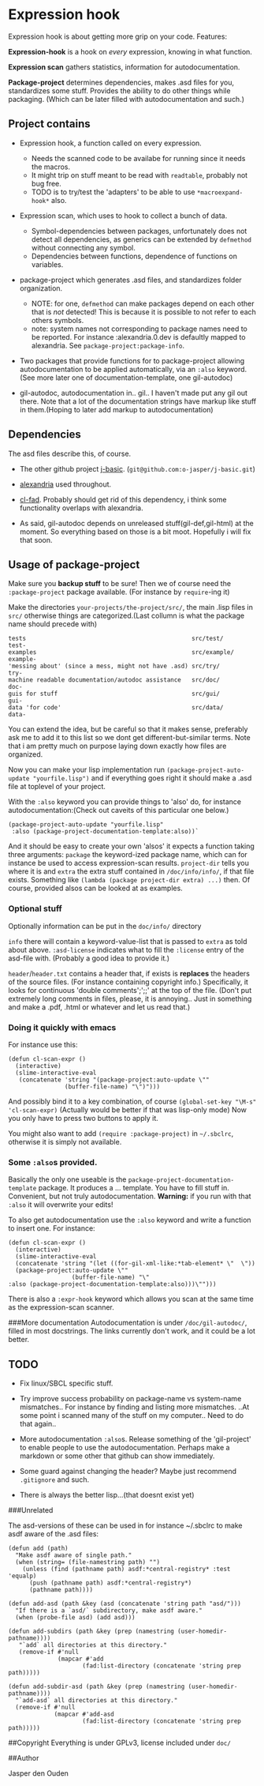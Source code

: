 # Expression hook

Expression hook is about getting more grip on your code. Features:

**Expression-hook** is a hook on *every* expression, knowing in what function.

**Expression scan** gathers statistics, information for autodocumentation.

**Package-project** determines dependencies, makes .asd files for you, 
standardizes some stuff. Provides the ability to do other things while 
packaging. (Which can be later filled with autodocumentation and such.)

## Project contains

* Expression hook, a function called on every expression.
  * Needs the scanned code to be availabe for running since it needs the 
    macros.
  * It might trip on stuff meant to be read with `readtable`, probably not bug
    free.
  * TODO is to try/test the 'adapters' to be able to use `*macroexpand-hook*` 
    also.

* Expression scan, which uses to hook to collect a bunch of data.
  * Symbol-dependencies between packages, unfortunately does not detect all 
    dependencies,
    as generics can be extended by `defmethod` without connecting any symbol.
  * Dependencies between functions, dependence of functions on variables.

* package-project which generates .asd files, and standardizes folder
   organization.
  * NOTE: for one, `defmethod` can make packages depend on each other that is
    *not* detected! This is because it is possible to not refer to each
     others symbols.
  * note: system names not corresponding to package names need to be 
    reported. For instance :alexandria.0.dev is defaultly mapped to 
    alexandria. See `package-project:package-info`.

* Two packages that provide functions for to package-project allowing
  autodocumentation to be applied automatically, via an `:also` keyword.
  (See more later one of documentation-template, one gil-autodoc)

* gil-autodoc, autodocumentation in.. gil.. I haven't made put any gil out 
  there. Note that a lot of the documentation strings have markup like stuff 
  in them.(Hoping to later add markup to autodocumentation)

## Dependencies

The asd files describe this, of course.

* The other github project [j-basic](https://github.com/o-jasper/j-basic). 
  (`git@github.com:o-jasper/j-basic.git`)

* [alexandria](http://common-lisp.net/project/alexandria/) used throughout. 
* [cl-fad](http://weitz.de/cl-fad/). Probably should get rid of this 
  dependency, i think some functionality overlaps with alexandria.
* As said, gil-autodoc depends on unreleased stuff(gil-def,gil-html) at the 
  moment. So everything based on those is a bit moot. Hopefully i will fix 
  that soon.

## Usage of package-project

Make sure you **backup stuff** to be sure! Then we of course need the 
`:package-project` package available. (For instance by `require`-ing it)

Make the directories `your-projects/the-project/src/`, the main .lisp files in
`src/` otherwise things are categorized.(Last collumn is what the package name
should precede with)

    tests                                               src/test/        test-
    examples                                            src/example/     example-
    'messing about' (since a mess, might not have .asd) src/try/         try-
    machine readable documentation/autodoc assistance   src/doc/         doc-
    guis for stuff                                      src/gui/         gui-
    data 'for code'                                     src/data/        data-

You can extend the idea, but be careful so that it makes sense, preferably 
ask me to add it to this list so we dont get different-but-similar terms.
 Note that i am pretty much on purpose laying down exactly how files are 
organized.

Now you can make your lisp implementation run
 `(package-project-auto-update "yourfile.lisp")` and if 
everything goes right it should make a .asd file at toplevel of your project.

With the `:also` keyword you can provide things to 'also' do, for instance
 autodocumentation:(Check out caveits of this particular one below.)

    (package-project-auto-update "yourfile.lisp"
     :also (package-project-documentation-template:also))`

And it should be easy to create your own 'alsos' it expects a function taking
three arguments: `package` the keyword-ized package name, which can for 
instance be used to access expression-scan results.
`project-dir` tells you where it is and
`extra` the extra stuff contained in `/doc/info/info/`, if that file exists.
Something like `(lambda (package project-dir extra) ...)` then. Of course,
provided alsos can be looked at as examples.

### Optional stuff
Optionally information can be put in the `doc/info/` directory

`info` there will contain a keyword-value-list that is passed to `extra` as 
told about above. `:asd-license` indicates what to fill the
 `:license` entry of the asd-file with. (Probably a good idea to provide it.)

`header`/`header.txt` contains a header that, if exists is **replaces** the
headers of the source files. (For instance containing copyright info.) 
Specifically, it looks for continuous 'double comments';';;' at the top of
 the file. (Don't put extremely long comments in files, please, it is
 annoying.. Just in something and make a .pdf, .html or whatever and let us
read that.)

### Doing it quickly with emacs

For instance use this:

    (defun cl-scan-expr ()
      (interactive)
      (slime-interactive-eval
       (concatenate 'string "(package-project:auto-update \"" 
                    (buffer-file-name) "\")")))

And possibly bind it to a key combination, of course `(global-set-key "\M-s" 
'cl-scan-expr)` (Actually would be better if that was lisp-only mode) Now you
only have to press two buttons to apply it.

You might also want to add `(require :package-project)` in `~/.sbclrc`, 
otherwise it is simply not available.

### Some `:also`s provided.

Basically the only one useable is the `package-project-documentation-template`
package. It produces a ... template. You have to fill stuff in. Convenient, 
but not truly autodocumentation. **Warning:** if you run with that `:also`
it will overwrite your edits!

To also get autodocumentation use the `:also` keyword and write a function to 
insert one. For instance:

    (defun cl-scan-expr ()
      (interactive)
      (slime-interactive-eval
      (concatenate 'string "(let ((for-gil-xml-like:*tab-element* \"  \"))
      (package-project:auto-update \""
                      (buffer-file-name) "\" 
    :also (package-project-documentation-template:also)))\"")))

There is also a `:expr-hook` keyword which allows you scan at the same time as
the expression-scan scanner.

###More documentation
Autodocumentation is under `/doc/gil-autodoc/`, filled in most docstrings. The
links currently don't work, and it could be a lot better.

## TODO

* Fix linux/SBCL specific stuff.

* Try improve success probability on package-name vs system-name mismatches..
  For instance by finding and listing more mismatches.
  ..At some point i scanned many of the stuff on my computer.. Need to do that
  again..

* More autodocumentation `:also`s. Release something of the 'gil-project' to 
  enable people to use the autodocumentation. Perhaps make a markdown or some
  other that github can show immediately.

* Some guard against changing the header? Maybe just recommend `.gitignore` 
  and such.

* There is always the better lisp...(that doesnt exist yet)

###Unrelated

The asd-versions of these can be used in for instance ~/.sbclrc to make asdf
 aware of the .asd files:

    (defun add (path)
      "Make asdf aware of single path."
      (when (string= (file-namestring path) "") 
        (unless (find (pathname path) asdf:*central-registry* :test 'equalp)
          (push (pathname path) asdf:*central-registry*)
          (pathname path))))

    (defun add-asd (path &key (asd (concatenate 'string path "asd/")))
      "If there is a `asd/` subdirectory, make asdf aware."
      (when (probe-file asd) (add asd)))

    (defun add-subdirs (path &key (prep (namestring (user-homedir-pathname))))
       "`add` all directories at this directory."
       (remove-if #'null
                  (mapcar #'add 
                         (fad:list-directory (concatenate 'string prep path)))))

    (defun add-subdir-asd (path &key (prep (namestring (user-homedir-pathname))))
      "`add-asd` all directories at this directory."
      (remove-if #'null
                 (mapcar #'add-asd
                         (fad:list-directory (concatenate 'string prep path)))))

##Copyright
Everything is under GPLv3, license included under `doc/`

##Author

Jasper den Ouden